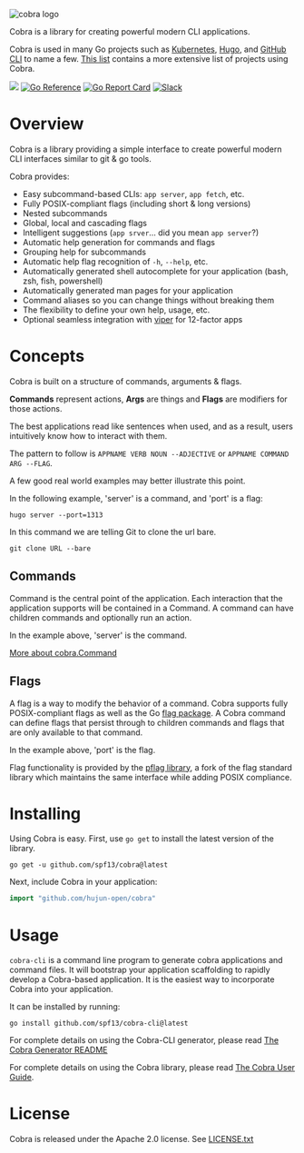 
![cobra logo](https://github.com/user-attachments/assets/cbc3adf8-0dff-46e9-a88d-5e2d971c169e)

Cobra is a library for creating powerful modern CLI applications.

Cobra is used in many Go projects such as [Kubernetes](https://kubernetes.io/),
[Hugo](https://gohugo.io), and [GitHub CLI](https://github.com/cli/cli) to
name a few. [This list](site/content/projects_using_cobra.md) contains a more extensive list of projects using Cobra.

[![](https://img.shields.io/github/actions/workflow/status/spf13/cobra/test.yml?branch=main&longCache=true&label=Test&logo=github%20actions&logoColor=fff)](https://github.com/spf13/cobra/actions?query=workflow%3ATest)
[![Go Reference](https://pkg.go.dev/badge/github.com/spf13/cobra.svg)](https://pkg.go.dev/github.com/spf13/cobra)
[![Go Report Card](https://goreportcard.com/badge/github.com/spf13/cobra)](https://goreportcard.com/report/github.com/spf13/cobra)
[![Slack](https://img.shields.io/badge/Slack-cobra-brightgreen)](https://gophers.slack.com/archives/CD3LP1199)

# Overview

Cobra is a library providing a simple interface to create powerful modern CLI
interfaces similar to git & go tools.

Cobra provides:
* Easy subcommand-based CLIs: `app server`, `app fetch`, etc.
* Fully POSIX-compliant flags (including short & long versions)
* Nested subcommands
* Global, local and cascading flags
* Intelligent suggestions (`app srver`... did you mean `app server`?)
* Automatic help generation for commands and flags
* Grouping help for subcommands
* Automatic help flag recognition of `-h`, `--help`, etc.
* Automatically generated shell autocomplete for your application (bash, zsh, fish, powershell)
* Automatically generated man pages for your application
* Command aliases so you can change things without breaking them
* The flexibility to define your own help, usage, etc.
* Optional seamless integration with [viper](https://github.com/spf13/viper) for 12-factor apps

# Concepts

Cobra is built on a structure of commands, arguments & flags.

**Commands** represent actions, **Args** are things and **Flags** are modifiers for those actions.

The best applications read like sentences when used, and as a result, users
intuitively know how to interact with them.

The pattern to follow is
`APPNAME VERB NOUN --ADJECTIVE`
    or
`APPNAME COMMAND ARG --FLAG`.

A few good real world examples may better illustrate this point.

In the following example, 'server' is a command, and 'port' is a flag:

    hugo server --port=1313

In this command we are telling Git to clone the url bare.

    git clone URL --bare

## Commands

Command is the central point of the application. Each interaction that
the application supports will be contained in a Command. A command can
have children commands and optionally run an action.

In the example above, 'server' is the command.

[More about cobra.Command](https://pkg.go.dev/github.com/spf13/cobra#Command)

## Flags

A flag is a way to modify the behavior of a command. Cobra supports
fully POSIX-compliant flags as well as the Go [flag package](https://golang.org/pkg/flag/).
A Cobra command can define flags that persist through to children commands
and flags that are only available to that command.

In the example above, 'port' is the flag.

Flag functionality is provided by the [pflag
library](https://github.com/spf13/pflag), a fork of the flag standard library
which maintains the same interface while adding POSIX compliance.

# Installing
Using Cobra is easy. First, use `go get` to install the latest version
of the library.

```
go get -u github.com/spf13/cobra@latest
```

Next, include Cobra in your application:

```go
import "github.com/hujun-open/cobra"
```

# Usage
`cobra-cli` is a command line program to generate cobra applications and command files.
It will bootstrap your application scaffolding to rapidly
develop a Cobra-based application. It is the easiest way to incorporate Cobra into your application.

It can be installed by running:

```
go install github.com/spf13/cobra-cli@latest
```

For complete details on using the Cobra-CLI generator, please read [The Cobra Generator README](https://github.com/spf13/cobra-cli/blob/main/README.md)

For complete details on using the Cobra library, please read [The Cobra User Guide](site/content/user_guide.md).

# License

Cobra is released under the Apache 2.0 license. See [LICENSE.txt](LICENSE.txt)
